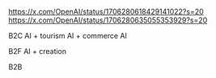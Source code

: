 https://x.com/OpenAI/status/1706280618429141022?s=20
https://x.com/OpenAI/status/1706280635055353929?s=20

B2C
AI + tourism
AI + commerce
AI

B2F
AI + creation

B2B
